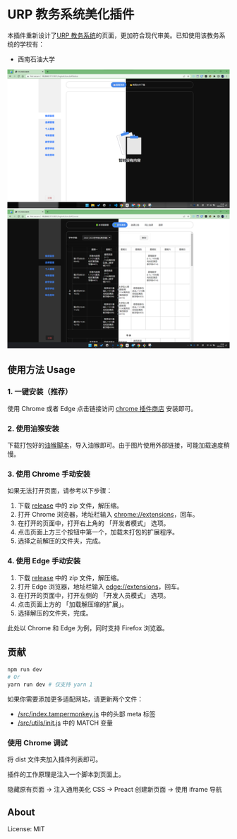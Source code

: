 # URP 教务系统美化插件

本插件重新设计了[URP 教务系统](http://cwjf.swpu.edu.cn/)的页面，更加符合现代审美。已知使用该教务系统的学校有：

-   西南石油大学

![screenshot](./screenshots/poster/1.png)
![screenshot](./screenshots/poster/2.png)

## 使用方法 Usage

### 1. 一键安装（推荐）

使用 Chrome 或者 Edge 点击链接访问 [chrome 插件商店](https://chrome.google.com/webstore/detail/urp-beautifier/iplofmnlmkbebfbihplgjkalkbbpiapm?hl=en-US) 安装即可。

### 2. 使用油猴安装

下载打包好的[油猴脚本](/tampermonkey/bundle.js)，导入油猴即可。由于图片使用外部链接，可能加载速度稍慢。

### 3. 使用 Chrome 手动安装

如果无法打开页面，请参考以下步骤：

1. 下载 [release](https://github.com/RiverTwilight/URP-Beautifier/releases) 中的 zip 文件，解压缩。
2. 打开 Chrome 浏览器，地址栏输入 [chrome://extensions](chrome://extensions)，回车。
3. 在打开的页面中，打开右上角的 「开发者模式」 选项。
4. 点击页面上方三个按钮中第一个，加载未打包的扩展程序。
5. 选择之前解压的文件夹，完成。

### 4. 使用 Edge 手动安装

1. 下载 [release](https://github.com/RiverTwilight/URP-Beautifier/releases) 中的 zip 文件，解压缩。
2. 打开 Edge 浏览器，地址栏输入 [edge://extensions](edge://extensions)，回车。
3. 在打开的页面中，打开左侧的 「开发人员模式」 选项。
4. 点击页面上方的 「加载解压缩的扩展」。
5. 选择解压的文件夹，完成。

此处以 Chrome 和 Edge 为例，同时支持 Firefox 浏览器。

## 贡献

```bash
npm run dev
# Or
yarn run dev # 仅支持 yarn 1
```

如果你需要添加更多适配网站，请更新两个文件：

-   [/src/index.tampermonkey.js](/src/index.tampermonkey.js) 中的头部 meta 标签
-   [/src/utils/init.js](/src/utils/init.js) 中的 MATCH 变量

### 使用 Chrome 调试

将 dist 文件夹加入插件列表即可。

插件的工作原理是注入一个脚本到页面上。

隐藏原有页面 -> 注入通用美化 CSS -> Preact 创建新页面 -> 使用 iframe 导航

## About

License: MIT
